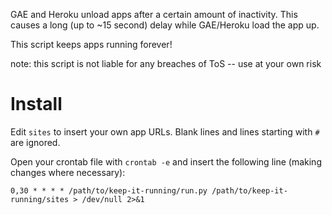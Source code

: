 GAE and Heroku unload apps after a certain amount of inactivity. This causes a long (up to ~15 second) delay while GAE/Heroku load the app up.

This script keeps apps running forever!

note: this script is not liable for any breaches of ToS -- use at your own risk

# Install
Edit `sites` to insert your own app URLs. Blank lines and lines starting with `#` are ignored.

Open your crontab file with `crontab -e` and insert the following line (making changes where necessary):

    0,30 * * * * /path/to/keep-it-running/run.py /path/to/keep-it-running/sites > /dev/null 2>&1

